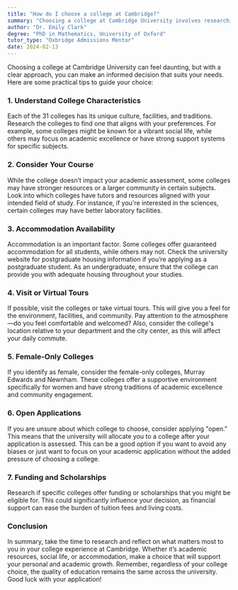 ```yaml
---
title: "How do I choose a college at Cambridge?"
summary: "Choosing a college at Cambridge University involves researching college culture, course resources, accommodation, and funding to make an informed decision."
author: "Dr. Emily Clark"
degree: "PhD in Mathematics, University of Oxford"
tutor_type: "Oxbridge Admissions Mentor"
date: 2024-02-13
---
```


Choosing a college at Cambridge University can feel daunting, but with a clear approach, you can make an informed decision that suits your needs. Here are some practical tips to guide your choice:

### 1. **Understand College Characteristics**
Each of the 31 colleges has its unique culture, facilities, and traditions. Research the colleges to find one that aligns with your preferences. For example, some colleges might be known for a vibrant social life, while others may focus on academic excellence or have strong support systems for specific subjects.

### 2. **Consider Your Course**
While the college doesn’t impact your academic assessment, some colleges may have stronger resources or a larger community in certain subjects. Look into which colleges have tutors and resources aligned with your intended field of study. For instance, if you're interested in the sciences, certain colleges may have better laboratory facilities.

### 3. **Accommodation Availability**
Accommodation is an important factor. Some colleges offer guaranteed accommodation for all students, while others may not. Check the university website for postgraduate housing information if you’re applying as a postgraduate student. As an undergraduate, ensure that the college can provide you with adequate housing throughout your studies.

### 4. **Visit or Virtual Tours**
If possible, visit the colleges or take virtual tours. This will give you a feel for the environment, facilities, and community. Pay attention to the atmosphere—do you feel comfortable and welcomed? Also, consider the college's location relative to your department and the city center, as this will affect your daily commute.

### 5. **Female-Only Colleges**
If you identify as female, consider the female-only colleges, Murray Edwards and Newnham. These colleges offer a supportive environment specifically for women and have strong traditions of academic excellence and community engagement.

### 6. **Open Applications**
If you are unsure about which college to choose, consider applying "open." This means that the university will allocate you to a college after your application is assessed. This can be a good option if you want to avoid any biases or just want to focus on your academic application without the added pressure of choosing a college.

### 7. **Funding and Scholarships**
Research if specific colleges offer funding or scholarships that you might be eligible for. This could significantly influence your decision, as financial support can ease the burden of tuition fees and living costs.

### Conclusion
In summary, take the time to research and reflect on what matters most to you in your college experience at Cambridge. Whether it’s academic resources, social life, or accommodation, make a choice that will support your personal and academic growth. Remember, regardless of your college choice, the quality of education remains the same across the university. Good luck with your application!
    
